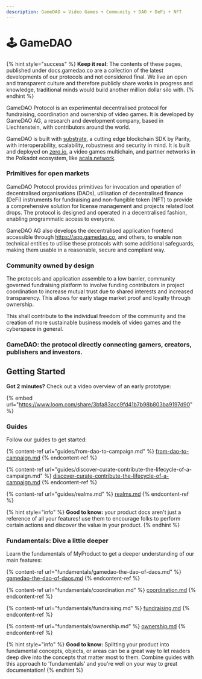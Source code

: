 ```yaml
---
description: GameDAO = Video Games + Community + DAO + DeFi + NFT
---
```


# 🕹 GameDAO

{% hint style="success" %}
**Keep it real:** The contents of these pages, published under docs.gamedao.co are a collection of the latest developments of our protocols and not considered final. We live an open and transparent culture and therefore publicly share works in progress and knowledge, traditional minds would build another million dollar silo with.&#x20;
{% endhint %}

GameDAO Protocol is an experimental decentralised protocol for fundraising, coordination and ownership of video games. It is developed by GameDAO AG, a research and development company, based in Liechtenstein, with contributors around the world.

GameDAO is built with [substrate](https://substrate.io), a cutting edge blockchain SDK by Parity, with interoperability, scalability, robustness and security in mind. It is built and deployed on [zero.io](https://zero.io), a video games multichain, and partner networks in the Polkadot ecosystem, like [acala.network](https://acala.network).

### **Primitives for open markets**

GameDAO Protocol provides primitives for invocation and operation of decentralised organisations (DAOs), utilisation of decentralised finance (DeFi) instruments for fundraising and non-fungible token (NFT) to provide a comprehensive solution for license management and projects related loot drops. The protocol is designed and operated in a decentralised fashion, enabling programmatic access to everyone.

GameDAO AG also develops the decentralised application frontend accessible through https://app.gamedao.co, and others, to enable non technical entities to utilise these protocols with some additional safeguards, making them usable in a reasonable, secure and compliant way.

### **Community owned by design**

The protocols and application assemble to a low barrier, community governed fundraising platform to involve funding contributors in project coordination to increase mutual trust due to shared interests and increased transparency. This allows for early stage market proof and loyalty through ownership.

This shall contribute to the individual freedom of the community and the creation of more sustainable business models of video games and the cyberspace in general.

### GameDAO: the protocol directly connecting gamers, creators, publishers and investors.



## Getting Started

**Got 2 minutes?** Check out a video overview of an early prototype:

{% embed url="https://www.loom.com/share/3bfa83acc9fd41b7b98b803ba9197d90" %}

### Guides

Follow our guides to get started:

{% content-ref url="guides/from-dao-to-campaign.md" %}
[from-dao-to-campaign.md](guides/from-dao-to-campaign.md)
{% endcontent-ref %}

{% content-ref url="guides/discover-curate-contribute-the-lifecycle-of-a-campaign.md" %}
[discover-curate-contribute-the-lifecycle-of-a-campaign.md](guides/discover-curate-contribute-the-lifecycle-of-a-campaign.md)
{% endcontent-ref %}

{% content-ref url="guides/realms.md" %}
[realms.md](guides/realms.md)
{% endcontent-ref %}

{% hint style="info" %}
**Good to know:** your product docs aren't just a reference of all your features! use them to encourage folks to perform certain actions and discover the value in your product.
{% endhint %}

### Fundamentals: Dive a little deeper

Learn the fundamentals of MyProduct to get a deeper understanding of our main features:

{% content-ref url="fundamentals/gamedao-the-dao-of-daos.md" %}
[gamedao-the-dao-of-daos.md](fundamentals/gamedao-the-dao-of-daos.md)
{% endcontent-ref %}

{% content-ref url="fundamentals/coordination.md" %}
[coordination.md](fundamentals/coordination.md)
{% endcontent-ref %}

{% content-ref url="fundamentals/fundraising.md" %}
[fundraising.md](fundamentals/fundraising.md)
{% endcontent-ref %}

{% content-ref url="fundamentals/ownership.md" %}
[ownership.md](fundamentals/ownership.md)
{% endcontent-ref %}

{% hint style="info" %}
**Good to know:** Splitting your product into fundamental concepts, objects, or areas can be a great way to let readers deep dive into the concepts that matter most to them. Combine guides with this approach to 'fundamentals' and you're well on your way to great documentation!
{% endhint %}
